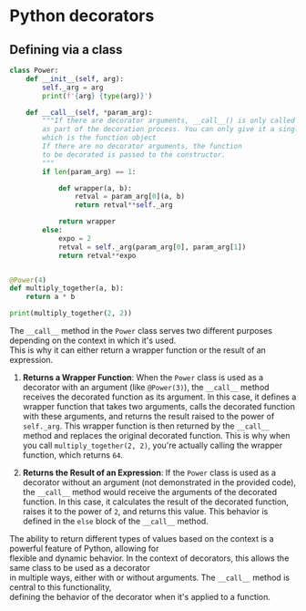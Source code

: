 # Python decorators


## Defining via a class

```python
class Power:
    def __init__(self, arg):
        self._arg = arg
        print(f'{arg} {type(arg)}')

    def __call__(self, *param_arg):
        """If there are decorator arguments, __call__() is only called once
        as part of the decoration process. You can only give it a single argument,
        which is the function object
        If there are no decorator arguments, the function
        to be decorated is passed to the constructor.
        """
        if len(param_arg) == 1:

            def wrapper(a, b):
                retval = param_arg[0](a, b)
                return retval**self._arg

            return wrapper
        else:
            expo = 2
            retval = self._arg(param_arg[0], param_arg[1])
            return retval**expo


@Power(4)
def multiply_together(a, b):
    return a * b

print(multiply_together(2, 2))
```


The `__call__` method in the `Power` class serves two different purposes depending on the context in which it's used.   
This is why it can either return a wrapper function or the result of an expression.

1. **Returns a Wrapper Function**: When the `Power` class is used as a decorator with an argument (like `@Power(3)`),
  the `__call__` method receives the decorated function as its argument. In this case, it defines a wrapper function
  that takes two arguments, calls the decorated function with these arguments, and returns the result raised to the
  power of `self._arg`. This wrapper function is then returned by the `__call__` method and replaces the original
  decorated function. This is why when you call `multiply_together(2, 2)`, you're actually calling the wrapper
  function, which returns `64`.

7. **Returns the Result of an Expression**: If the `Power` class is used as a decorator without an argument
  (not demonstrated in the provided code), the `__call__` method would receive the arguments of the decorated function.
  In this case, it calculates the result of the decorated function, raises it to the power of `2`, and returns
  this value. This behavior is defined in the `else` block of the `__call__` method.

The ability to return different types of values based on the context is a powerful feature of Python, allowing for  
flexible and dynamic behavior. In the context of decorators, this allows the same class to be used as a decorator  
in multiple ways, either with or without arguments. The `__call__` method is central to this functionality,  
defining the behavior of the decorator when it's applied to a function.
